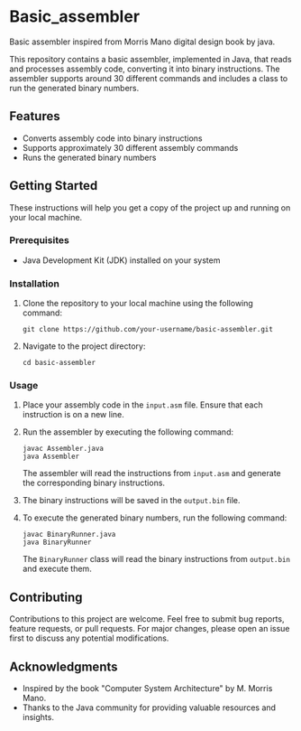 # Basic_assembler
Basic assembler inspired from Morris Mano digital design book by java.

This repository contains a basic assembler, implemented in Java, that reads and processes assembly code, converting it into binary instructions. The assembler supports around 30 different commands and includes a class to run the generated binary numbers.

## Features

- Converts assembly code into binary instructions
- Supports approximately 30 different assembly commands
- Runs the generated binary numbers

## Getting Started

These instructions will help you get a copy of the project up and running on your local machine.

### Prerequisites

- Java Development Kit (JDK) installed on your system

### Installation

1. Clone the repository to your local machine using the following command:

   ```
   git clone https://github.com/your-username/basic-assembler.git
   ```

2. Navigate to the project directory:

   ```
   cd basic-assembler
   ```

### Usage

1. Place your assembly code in the `input.asm` file. Ensure that each instruction is on a new line.
2. Run the assembler by executing the following command:

   ```
   javac Assembler.java
   java Assembler
   ```

   The assembler will read the instructions from `input.asm` and generate the corresponding binary instructions.

3. The binary instructions will be saved in the `output.bin` file.

4. To execute the generated binary numbers, run the following command:

   ```
   javac BinaryRunner.java
   java BinaryRunner
   ```

   The `BinaryRunner` class will read the binary instructions from `output.bin` and execute them.

## Contributing

Contributions to this project are welcome. Feel free to submit bug reports, feature requests, or pull requests. For major changes, please open an issue first to discuss any potential modifications.


## Acknowledgments

- Inspired by the book "Computer System Architecture" by M. Morris Mano.
- Thanks to the Java community for providing valuable resources and insights.
